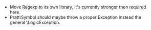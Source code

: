 * Move Regexp to its own library, it's currently stronger then required here.
* Pratt\Symbol should maybe throw a proper Exception instead the general
  \LogicException.
